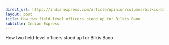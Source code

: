 ```yaml
---
direct_url: https://indianexpress.com/article/opinion/columns/bilkis-bano-case-support-field-level-officers-8303184/
layout: post
title: How two field-level officers stood up for Bilkis Bano
subtitle: Indian Express
---
```


How two field-level officers stood up for Bilkis Bano
